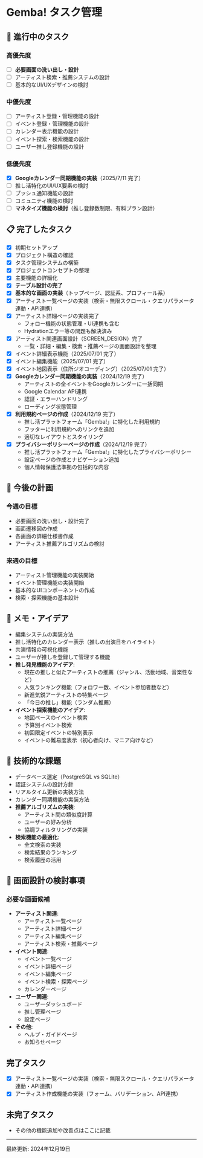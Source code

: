 # Gemba! タスク管理

## 🚀 進行中のタスク

### 高優先度
- [ ] **必要画面の洗い出し・設計**
- [ ] アーティスト検索・推薦システムの設計
- [ ] 基本的なUI/UXデザインの検討

### 中優先度
- [ ] アーティスト登録・管理機能の設計
- [ ] イベント登録・管理機能の設計
- [ ] カレンダー表示機能の設計
- [ ] イベント探索・検索機能の設計
- [ ] ユーザー推し登録機能の設計

### 低優先度
- [x] **Googleカレンダー同期機能の実装**（2025/7/11 完了）
- [ ] 推し活特化のUI/UX要素の検討
- [ ] プッシュ通知機能の設計
- [ ] コミュニティ機能の検討
- [ ] **マネタイズ機能の検討**（推し登録数制限、有料プラン設計）

## 📋 完了したタスク

- [x] 初期セットアップ
- [x] プロジェクト構造の確認
- [x] タスク管理システムの構築
- [x] プロジェクトコンセプトの整理
- [x] 主要機能の詳細化
- [x] **テーブル設計の完了**
- [x] **基本的な画面の実装**（トップページ、認証系、プロフィール系）
- [x] アーティスト一覧ページの実装（検索・無限スクロール・クエリパラメータ連動・API連携）
- [x] アーティスト詳細ページの実装完了
  - フォロー機能の状態管理・UI連携も含む
  - Hydrationエラー等の問題も解決済み
- [x] アーティスト関連画面設計（SCREEN_DESIGN）完了
  - 一覧・詳細・編集・検索・推薦ページの画面設計を整理
- [x] イベント詳細表示機能（2025/07/01 完了）
- [x] イベント編集機能（2025/07/01 完了）
- [x] イベント地図表示（住所ジオコーディング）（2025/07/01 完了）
- [x] **Googleカレンダー同期機能の実装**（2024/12/19 完了）
  - アーティストの全イベントをGoogleカレンダーに一括同期
  - Google Calendar API連携
  - 認証・エラーハンドリング
  - ローディング状態管理
- [x] **利用規約ページの作成**（2024/12/19 完了）
  - 推し活プラットフォーム「Gemba!」に特化した利用規約
  - フッターに利用規約へのリンクを追加
  - 適切なレイアウトとスタイリング
- [x] **プライバシーポリシーページの作成**（2024/12/19 完了）
  - 推し活プラットフォーム「Gemba!」に特化したプライバシーポリシー
  - 設定ページの作成とナビゲーション追加
  - 個人情報保護法準拠の包括的な内容

## 🎯 今後の計画

### 今週の目標
- 必要画面の洗い出し・設計完了
- 画面遷移図の作成
- 各画面の詳細仕様書作成
- アーティスト推薦アルゴリズムの検討

### 来週の目標
- アーティスト管理機能の実装開始
- イベント管理機能の実装開始
- 基本的なUIコンポーネントの作成
- 検索・探索機能の基本設計

## 📝 メモ・アイデア

- 編集システムの実装方法
- 推し活特化のカレンダー表示（推しの出演日をハイライト）
- 共演情報の可視化機能
- ユーザーが推しを登録して管理する機能
- **推し発見機能のアイデア**:
  - 現在の推しと似たアーティストの推薦（ジャンル、活動地域、音楽性など）
  - 人気ランキング機能（フォロワー数、イベント参加者数など）
  - 新進気鋭アーティストの特集ページ
  - 「今日の推し」機能（ランダム推薦）
- **イベント探索機能のアイデア**:
  - 地図ベースのイベント検索
  - 予算別イベント検索
  - 初回限定イベントの特別表示
  - イベントの難易度表示（初心者向け、マニア向けなど）

## 🔧 技術的な課題

- データベース選定（PostgreSQL vs SQLite）
- 認証システムの設計方針
- リアルタイム更新の実装方法
- カレンダー同期機能の実装方法
- **推薦アルゴリズムの実装**:
  - アーティスト間の類似度計算
  - ユーザーの好み分析
  - 協調フィルタリングの実装
- **検索機能の最適化**:
  - 全文検索の実装
  - 検索結果のランキング
  - 検索履歴の活用

## 📱 画面設計の検討事項

### 必要な画面候補
- **アーティスト関連**:
  - アーティスト一覧ページ
  - アーティスト詳細ページ
  - アーティスト編集ページ
  - アーティスト検索・推薦ページ
- **イベント関連**:
  - イベント一覧ページ
  - イベント詳細ページ
  - イベント編集ページ
  - イベント検索・探索ページ
  - カレンダーページ
- **ユーザー関連**:
  - ユーザーダッシュボード
  - 推し管理ページ
  - 設定ページ
- **その他**:
  - ヘルプ・ガイドページ
  - お知らせページ

## 完了タスク
- [x] アーティスト一覧ページの実装（検索・無限スクロール・クエリパラメータ連動・API連携）
- [x] アーティスト作成機能の実装（フォーム、バリデーション、API連携）

## 未完了タスク
- その他の機能追加や改善点はここに記載

---
最終更新: 2024年12月19日 